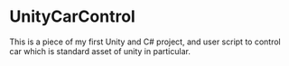 # UnityCarControl
This is a piece of my first Unity and C# project, and user script to control car which is standard asset of unity in particular.
